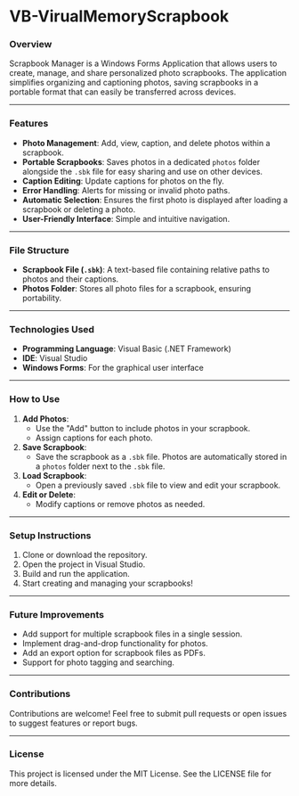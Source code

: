 # VB-VirualMemoryScrapbook

### Overview
Scrapbook Manager is a Windows Forms Application that allows users to create, manage, and share personalized photo scrapbooks. The application simplifies organizing and captioning photos, saving scrapbooks in a portable format that can easily be transferred across devices.

---

### Features
- **Photo Management**: Add, view, caption, and delete photos within a scrapbook.
- **Portable Scrapbooks**: Saves photos in a dedicated `photos` folder alongside the `.sbk` file for easy sharing and use on other devices.
- **Caption Editing**: Update captions for photos on the fly.
- **Error Handling**: Alerts for missing or invalid photo paths.
- **Automatic Selection**: Ensures the first photo is displayed after loading a scrapbook or deleting a photo.
- **User-Friendly Interface**: Simple and intuitive navigation.

---

### File Structure
- **Scrapbook File (`.sbk`)**: A text-based file containing relative paths to photos and their captions.
- **Photos Folder**: Stores all photo files for a scrapbook, ensuring portability.

---

### Technologies Used
- **Programming Language**: Visual Basic (.NET Framework)
- **IDE**: Visual Studio
- **Windows Forms**: For the graphical user interface

---

### How to Use
1. **Add Photos**:
   - Use the "Add" button to include photos in your scrapbook.
   - Assign captions for each photo.
2. **Save Scrapbook**:
   - Save the scrapbook as a `.sbk` file. Photos are automatically stored in a `photos` folder next to the `.sbk` file.
3. **Load Scrapbook**:
   - Open a previously saved `.sbk` file to view and edit your scrapbook.
4. **Edit or Delete**:
   - Modify captions or remove photos as needed.

---

### Setup Instructions
1. Clone or download the repository.
2. Open the project in Visual Studio.
3. Build and run the application.
4. Start creating and managing your scrapbooks!

---

### Future Improvements
- Add support for multiple scrapbook files in a single session.
- Implement drag-and-drop functionality for photos.
- Add an export option for scrapbook files as PDFs.
- Support for photo tagging and searching.

---

### Contributions
Contributions are welcome! Feel free to submit pull requests or open issues to suggest features or report bugs.

---

### License
This project is licensed under the MIT License. See the LICENSE file for more details.
